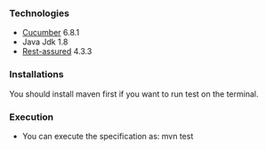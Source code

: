 ### Technologies
* [Cucumber](https://cucumber.io/) 6.8.1
* Java Jdk 1.8
* [Rest-assured](https://rest-assured.io/) 4.3.3

### Installations

You should install maven first if you want to run test on the terminal.
### Execution

* You can execute the specification as: mvn test

